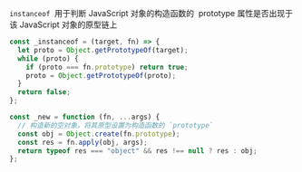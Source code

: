 `instanceof`  用于判断 JavaScript 对象的构造函数的  prototype 属性是否出现于该 JavaScript 对象的原型链上

```JavaScript
const _instanceof = (target, fn) => {
  let proto = Object.getPrototypeOf(target);
  while (proto) {
    if (proto === fn.prototype) return true;
    proto = Object.getPrototypeOf(proto);
  }
  return false;
};
```

```js
const _new = function (fn, ...args) {
  // 构造新的空对象，将其原型设置为构造函数的 `prototype`
  const obj = Object.create(fn.prototype);
  const res = fn.apply(obj, args);
  return typeof res === "object" && res !== null ? res : obj;
};
```

